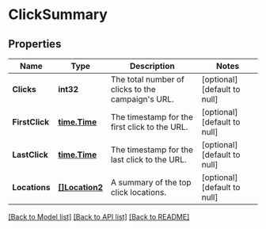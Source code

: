 # ClickSummary

## Properties
Name | Type | Description | Notes
------------ | ------------- | ------------- | -------------
**Clicks** | **int32** | The total number of clicks to the campaign&#x27;s URL. | [optional] [default to null]
**FirstClick** | [**time.Time**](time.Time.md) | The timestamp for the first click to the URL. | [optional] [default to null]
**LastClick** | [**time.Time**](time.Time.md) | The timestamp for the last click to the URL. | [optional] [default to null]
**Locations** | [**[]Location2**](Location_2.md) | A summary of the top click locations. | [optional] [default to null]

[[Back to Model list]](../README.md#documentation-for-models) [[Back to API list]](../README.md#documentation-for-api-endpoints) [[Back to README]](../README.md)


